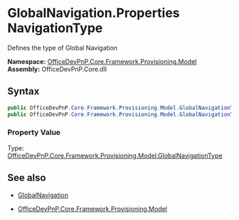 # GlobalNavigation.Properties NavigationType
Defines the type of Global Navigation  

**Namespace:** [OfficeDevPnP.Core.Framework.Provisioning.Model](OfficeDevPnP.Core.Framework.Provisioning.Model.md)  
**Assembly:** OfficeDevPnP.Core.dll  
## Syntax
```C#
public OfficeDevPnP.Core.Framework.Provisioning.Model.GlobalNavigationType NavigationType { get; }
public OfficeDevPnP.Core.Framework.Provisioning.Model.GlobalNavigationType NavigationType { set; }
```

### Property Value
Type: [OfficeDevPnP.Core.Framework.Provisioning.Model.GlobalNavigationType](OfficeDevPnP.Core.Framework.Provisioning.Model.GlobalNavigationType.md) 

## See also
- [GlobalNavigation](GlobalNavigation.md) 

- [OfficeDevPnP.Core.Framework.Provisioning.Model](OfficeDevPnP.Core.Framework.Provisioning.Model.md)
